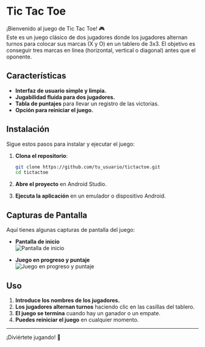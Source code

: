 # Tic Tac Toe

¡Bienvenido al juego de Tic Tac Toe! 🎮  
Este es un juego clásico de dos jugadores donde los jugadores alternan turnos para colocar sus marcas (X y O) en un tablero de 3x3. El objetivo es conseguir tres marcas en línea (horizontal, vertical o diagonal) antes que el oponente.

## Características

- **Interfaz de usuario simple y limpia.**
- **Jugabilidad fluida para dos jugadores.**
- **Tabla de puntajes** para llevar un registro de las victorias.
- **Opción para reiniciar el juego.**

## Instalación

Sigue estos pasos para instalar y ejecutar el juego:

1. **Clona el repositorio**:
   ```bash
   git clone https://github.com/tu_usuario/tictactoe.git
   cd tictactoe
   ```

2. **Abre el proyecto** en Android Studio.

3. **Ejecuta la aplicación** en un emulador o dispositivo Android.

## Capturas de Pantalla

Aquí tienes algunas capturas de pantalla del juego:

- **Pantalla de inicio**  
  ![Pantalla de inicio](https://github.com/user-attachments/assets/2c1358b2-1853-4bd0-9383-34b84528dff7)

- **Juego en progreso y puntaje**  
  ![Juego en progreso y puntaje](https://github.com/user-attachments/assets/83ff4019-a00d-4be3-8984-f6afaba67566)

## Uso

1. **Introduce los nombres de los jugadores.**
2. **Los jugadores alternan turnos** haciendo clic en las casillas del tablero.
3. **El juego se termina** cuando hay un ganador o un empate.
4. **Puedes reiniciar el juego** en cualquier momento.

---

¡Diviértete jugando! 🎉